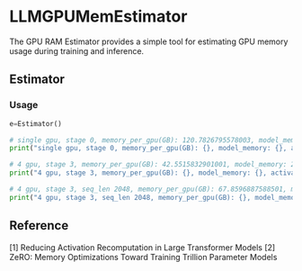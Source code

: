 # LLMGPUMemEstimator
The GPU RAM Estimator provides a simple tool for estimating GPU memory usage during training and inference.
## Estimator
### Usage
```python
e=Estimator()

# single gpu, stage 0, memory_per_gpu(GB): 120.7826795578003, model_memory: 104.3081283569336, activation_memory: 3.43603515625, buffer_memory: 13.0385160446167
print("single gpu, stage 0, memory_per_gpu(GB): {}, model_memory: {}, activation_memory: {}, buffer_memory: {}".format(*e.estimator_gpu_memory()))

# 4 gpu, stage 3, memory_per_gpu(GB): 42.5515832901001, model_memory: 26.0770320892334, activation_memory: 3.43603515625, buffer_memory: 13.0385160446167
print("4 gpu, stage 3, memory_per_gpu(GB): {}, model_memory: {}, activation_memory: {}, buffer_memory: {}".format(*e.estimator_gpu_memory(stage=3, gpu_num=4)))

# 4 gpu, stage 3, seq_len 2048, memory_per_gpu(GB): 67.8596887588501, model_memory: 26.0770320892334, activation_memory: 28.744140625, buffer_memory: 13.0385160446167
print("4 gpu, stage 3, seq_len 2048, memory_per_gpu(GB): {}, model_memory: {}, activation_memory: {}, buffer_memory: {}".format(*e.estimator_gpu_memory(stage=3, gpu_num=4, s=2048)))
```

## Reference
[1] Reducing Activation Recomputation in Large Transformer Models
[2] ZeRO: Memory Optimizations Toward Training Trillion Parameter Models
